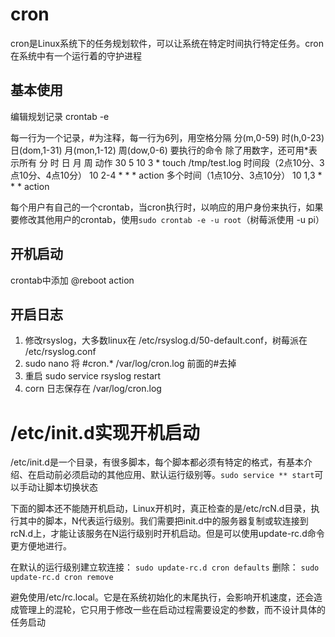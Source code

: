 # cron
cron是Linux系统下的任务规划软件，可以让系统在特定时间执行特定任务。cron在系统中有一个运行着的守护进程

## 基本使用
编辑规划记录
crontab -e

每一行为一个记录，#为注释，每一行为6列，用空格分隔
分(m,0-59) 时(h,0-23) 日(dom,1-31) 月(mon,1-12) 周(dow,0-6) 要执行的命令
除了用数字，还可用*表示所有
分 时 日 月 周 动作
30 5 10 3 * touch /tmp/test.log
时间段（2点10分、3点10分、4点10分）
10 2-4 * * * action
多个时间（1点10分、3点10分）
10 1,3 * * * action

每个用户有自己的一个crontab，当cron执行时，以响应的用户身份来执行，如果要修改其他用户的crontab，使用`sudo crontab -e -u root`（树莓派使用 -u pi）

## 开机启动
crontab中添加
@reboot action

## 开启日志

1. 修改rsyslog，大多数linux在 /etc/rsyslog.d/50-default.conf，树莓派在 /etc/rsyslog.conf
2. sudo nano 将 #cron.*              /var/log/cron.log 前面的#去掉
3. 重启  sudo  service rsyslog  restart
4. corn 日志保存在 /var/log/cron.log

# /etc/init.d实现开机启动
/etc/init.d是一个目录，有很多脚本，每个脚本都必须有特定的格式，有基本介绍、在启动前必须启动的其他应用、默认运行级别等。`sudo service ** start`可以手动让脚本切换状态

下面的脚本还不能随开机启动，Linux开机时，真正检查的是/etc/rcN.d目录，执行其中的脚本，N代表运行级别。我们需要把init.d中的服务器复制或软连接到rcN.d上，才能让该服务在N运行级别时开机启动。但是可以使用update-rc.d命令更方便地进行。

在默认的运行级别建立软连接：
`sudo update-rc.d cron defaults`
删除：
`sudo update-rc.d cron remove`

避免使用/etc/rc.local。它是在系统初始化的末尾执行，会影响开机速度，还会造成管理上的混轮，它只用于修改一些在启动过程需要设定的参数，而不设计具体的任务启动